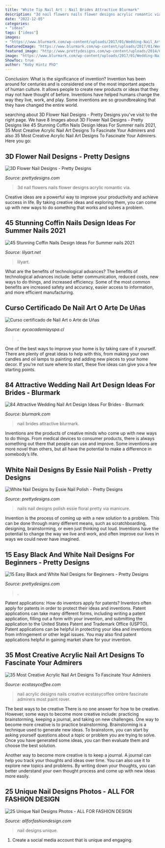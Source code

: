 ```yaml
---
title: "White Tip Nail Art : Nail Brides Attractive Blurmark"
description: "3d nail flowers nails flower designs acrylic romantic via"
date: "2022-12-05"
categories:
- "ideas"
tags: ["ideas"]
images:
- "https://www.blurmark.com/wp-content/uploads/2017/01/Wedding-Nail_Art-Design-9.jpg"
featuredImage: "https://www.blurmark.com/wp-content/uploads/2017/01/Wedding-Nail_Art-Design-9.jpg"
featured_image: "http://www.prettydesigns.com/wp-content/uploads/2014/04/White-Nails-with-Floral-Print.jpg"
image: "https://www.blurmark.com/wp-content/uploads/2017/01/Wedding-Nail_Art-Design-9.jpg"
ShowToc: true
author: "Koby Hintz PhD"
---
```



Conclusion: What is the significance of invention?
Invention has been around for centuries and is considered one of the most important aspects of human culture. It allows people to create new products or ideas that they may not have thought of before. Inventions have helped humans change the way they live, work, and play. Some inventions are so groundbreaking that they have changed the entire world.

	

		
searching about 3D Flower Nail Designs - Pretty Designs you've visit to the right page. We have 8 Images about 3D Flower Nail Designs - Pretty Designs like 45 Stunning Coffin Nails Design Ideas For Summer nails 2021, 35 Most Creative Acrylic Nail Art Designs To Fascinate Your Admirers and also 35 Most Creative Acrylic Nail Art Designs To Fascinate Your Admirers. Here you go:
		
    
## 3D Flower Nail Designs - Pretty Designs

<img loading=lazy src="http://www.prettydesigns.com/wp-content/uploads/2014/07/Romantic-3D-Nails.jpg" onerror="this.onerror=null;this.src='https://tse3.mm.bing.net/th?id=OIP.1qy9IK6Vq6X3Bi_RRtkHzAHaH8&amp;pid=15.1';" alt="3D Flower Nail Designs - Pretty Designs">

_Source: prettydesigns.com_

>3d nail flowers nails flower designs acrylic romantic via. 

	

Creative ideas are a powerful way to improve your productivity and achieve success in life. By taking creative ideas and exploring them, you can come up with new ways to do something that works and solves a problem.

    
## 45 Stunning Coffin Nails Design Ideas For Summer Nails 2021

<img loading=lazy src="https://lilyart.net/wp-content/uploads/2021/05/29-10-683x1024.jpg" onerror="this.onerror=null;this.src='https://tse2.mm.bing.net/th?id=OIP.DDsMFNWr558pqutAq_Qk2wHaLG&amp;pid=15.1';" alt="45 Stunning Coffin Nails Design Ideas For Summer nails 2021">

_Source: lilyart.net_

>lilyart. 

	

What are the benefits of technological advances?
The benefits of technological advances include: better communication, reduced costs, new ways to do things, and increased efficiency. Some of the most common benefits are increased safety and accuracy, easier access to information, and more efficient manufacturing.

    
## Curso Certificado De Nail Art O Arte De Uñas

<img loading=lazy src="https://eycacademiayspa.cl/wp-content/uploads/2021/02/IMG_4367-768x1152.jpg" onerror="this.onerror=null;this.src='https://tse4.mm.bing.net/th?id=OIP.J_CD2spxef6y2wmvD8jVvAHaLH&amp;pid=15.1';" alt="Curso certificado de Nail Art o Arte de Uñas">

_Source: eycacademiayspa.cl_

>. 

	

One of the best ways to improve your home is by taking care of it yourself. There are plenty of great ideas to help with this, from making your own candles and oil lamps to painting and adding new pieces to your home decor. If you're not sure where to start, these five ideas can give you a few starting points.

    
## 84 Attractive Wedding Nail Art Design Ideas For Brides - Blurmark

<img loading=lazy src="https://www.blurmark.com/wp-content/uploads/2017/01/Wedding-Nail_Art-Design-9.jpg" onerror="this.onerror=null;this.src='https://tse3.mm.bing.net/th?id=OIP.l6do0SSCQk1GIzPbKXywjQHaF-&amp;pid=15.1';" alt="84 Attractive Wedding Nail Art Design Ideas For Brides - Blurmark">

_Source: blurmark.com_

>nail brides attractive blurmark. 

	

Inventions are the products of creative minds who come up with new ways to do things. From medical devices to consumer products, there is always something out there that people can use and improve. Some inventions are more novel than others, but all have the potential to make a difference in somebody’s life.

    
## White Nail Designs By Essie Nail Polish - Pretty Designs

<img loading=lazy src="http://www.prettydesigns.com/wp-content/uploads/2014/04/White-Nails-with-Floral-Print.jpg" onerror="this.onerror=null;this.src='https://tse2.mm.bing.net/th?id=OIP.p8iMRIvCxRMzP2KN8qhyyAHaJ3&amp;pid=15.1';" alt="White Nail Designs by Essie Nail Polish - Pretty Designs">

_Source: prettydesigns.com_

>nails nail designs polish essie floral pretty via manicure. 

	

Invention is the process of coming up with a new solution to a problem. This can be done through many different means, such as scratchboarding, designing, brainstorming, or even just thinking out loud. Inventions have the potential to change the way we live and work, and often improve our lives in ways we could never have imagined.

    
## 15 Easy Black And White Nail Designs For Beginners - Pretty Designs

<img loading=lazy src="http://www.prettydesigns.com/wp-content/uploads/2014/05/Easy-Nail-Art.jpg" onerror="this.onerror=null;this.src='https://tse1.mm.bing.net/th?id=OIP.sxTWZ8k4_oY5euxXPHh1MAHaNL&amp;pid=15.1';" alt="15 Easy Black and White Nail Designs for Beginners - Pretty Designs">

_Source: prettydesigns.com_

>. 

	

Patent applications: How do inventors apply for patents?
Inventors often apply for patents in order to protect their ideas and inventions. Patent applications can take many different forms, including writing a patent application, filling out a form with your invention, and submitting the application to the United States Patent and Trademark Office (USPTO). 
Patent applications can be helpful in protecting your idea and inventions from infringement or other legal issues. You may also find patent applications helpful in gaining market share for your invention.

    
## 35 Most Creative Acrylic Nail Art Designs To Fascinate Your Admirers

<img loading=lazy src="https://i2.wp.com/www.ecstasycoffee.com/wp-content/uploads/2016/09/Acrylic-Nail-Design-@EcstasyCoffee-28.jpg" onerror="this.onerror=null;this.src='https://tse3.mm.bing.net/th?id=OIP.z_Cbwd1uDTrEYI2vuWnagQHaK1&amp;pid=15.1';" alt="35 Most Creative Acrylic Nail Art Designs To Fascinate Your Admirers">

_Source: ecstasycoffee.com_

>nail acrylic designs nails creative ecstasycoffee ombre fascinate admirers most paint rover. 

	

The best ways to be creative
There is no one answer for how to be creative. However, some ways to become more creative include: practicing brainstorming, keeping a journal, and taking on new challenges.
One way to become more creative is to practice brainstorming. Brainstorming is a technique used to generate new ideas. To brainstorm, you can start by asking yourself questions about a topic or problem you are trying to solve. Once you have generated some ideas, you can then evaluate them and choose the best solution.

Another way to become more creative is to keep a journal. A journal can help you track your thoughts and ideas over time. You can also use it to explore new topics and problems. By writing down your thoughts, you can better understand your own thought process and come up with new ideas more easily.

    
## 25 Unique Nail Designs Photos - ALL FOR FASHION DESIGN

<img loading=lazy src="https://allforfashiondesign.com/wp-content/uploads/2013/09/n-16.jpg" onerror="this.onerror=null;this.src='https://tse1.mm.bing.net/th?id=OIP.YxD3y5ooDIU3ToVB7w1_igHaJ3&amp;pid=15.1';" alt="25 Unique Nail Designs Photos - ALL FOR FASHION DESIGN">

_Source: allforfashiondesign.com_

>nail designs unique. 

	

1. Create a social media account that is unique and engaging.

